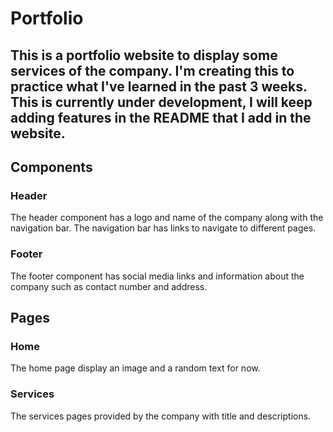 # Portfolio

## This is a portfolio website to display some services of the company. I'm creating this to practice what I've learned in the past 3 weeks. This is currently under development, I will keep adding features in the README that I add in the website.

## Components

### Header
The header component has a logo and name of the company along with the navigation bar. The navigation bar has links to navigate to different pages.

### Footer
The footer component has social media links and information about the company such as contact number and address.

## Pages

### Home
The home page display an image and a random text for now.

### Services
The services pages provided by the company with title and descriptions.